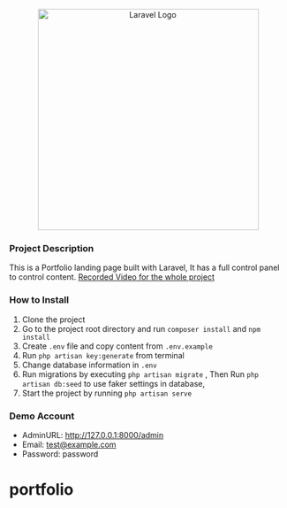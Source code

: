 <p align="center"><a href="https://laravel.com" target="_blank"><img src="https://raw.githubusercontent.com/laravel/art/master/logo-lockup/5%20SVG/2%20CMYK/1%20Full%20Color/laravel-logolockup-cmyk-red.svg" width="400" alt="Laravel Logo"></a></p>

### Project Description
This is a Portfolio landing page built with Laravel, It has a full control panel to control content.
[Recorded Video for the whole project](https://youtu.be/67eNtTWKtcc "Recorded Video for the whole project")
                
### How to Install
1. Clone the project
2. Go to the project root directory and run `composer install` and `npm install`
3. Create `.env` file and copy content from `.env.example`
4. Run `php artisan key:generate` from terminal
5. Change database information in `.env`
6. Run migrations by executing `php artisan migrate` , Then Run  `php artisan db:seed` to use faker settings in database,
7. Start the project by running `php artisan serve`

### Demo Account
- AdminURL: http://127.0.0.1:8000/admin
- Email: test@example.com
- Password: password


# portfolio
